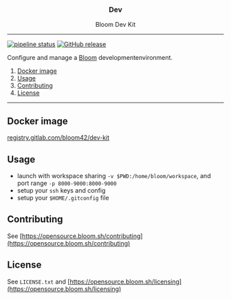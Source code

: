 <p align="center">
  <h3 align="center">Dev</h3>
  <p align="center">Bloom Dev Kit</p>
</p>

--------



[![pipeline status](https://gitlab.com/bloom42/dev-kit/badges/master/pipeline.svg)](https://gitlab.com/bloom42/dev-kit/pipelines)
[![GitHub release](https://img.shields.io/github/release/bloom42/dev-kit.svg)](https://github.com/bloom42/dev-kit/releases/latest)

Configure and manage a [Bloom](https://bloom.sh) developmentenvironment.

1. [Docker image](#docker-image)
2. [Usage](#usage)
3. [Contributing](#contributing)
4. [License](#license)

-------------------

## Docker image

[registry.gitlab.com/bloom42/dev-kit](https://gitlab.com/bloom42/dev-kit/container_registry)


## Usage

* launch with workspace sharing `-v $PWD:/home/bloom/workspace`, and port range `-p 8000-9000:8000-9000`
* setup your `ssh` keys and config
* setup your `$HOME/.gitconfig` file


## Contributing

See [https://opensource.bloom.sh/contributing](https://opensource.bloom.sh/contributing)


## License

See `LICENSE.txt` and [https://opensource.bloom.sh/licensing](https://opensource.bloom.sh/licensing)
